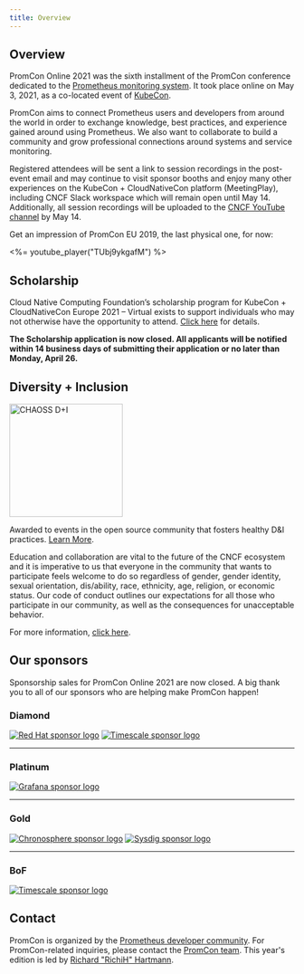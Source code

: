 ```yaml
---
title: Overview
---
```


## Overview

PromCon Online 2021 was the sixth installment of the PromCon conference dedicated to the [Prometheus monitoring system](https://prometheus.io/). It took place online on May 3, 2021, as a co-located event of [KubeCon](https://events.linuxfoundation.org/kubecon-cloudnativecon-europe/).

PromCon aims to connect Prometheus users and developers from around the world in order to exchange knowledge, best practices, and experience gained around using Prometheus. We also want to collaborate to build a community and grow professional connections around systems and service monitoring.

Registered attendees will be sent a link to session recordings in the post-event email and may continue to visit sponsor booths and enjoy many other experiences on the KubeCon + CloudNativeCon platform (MeetingPlay), including CNCF Slack workspace which will remain open until May 14.  Additionally, all session recordings will be uploaded to the [CNCF YouTube channel](https://www.youtube.com/c/cloudnativefdn/playlists) by May 14.


Get an impression of PromCon EU 2019, the last physical one, for now:

<%= youtube_player("TUbj9ykgafM") %>

## Scholarship

Cloud Native Computing Foundation’s scholarship program for KubeCon +
CloudNativeCon Europe 2021 – Virtual exists to support individuals who may not
otherwise have the opportunity to attend. [Click here](https://events.linuxfoundation.org/kubecon-cloudnativecon-europe/attend/scholarships/) for details.

<strong>The Scholarship application is now closed. All applicants will be notified within 14 business days of submitting their application or no later than Monday, April 26.</strong>

## Diversity + Inclusion

<a href="https://chaoss.community/"><img src="/assets/CHAOSS_D+I_gold.svg" alt="CHAOSS D+I" style="width: 200px"></a>

Awarded to events in the open source community that fosters healthy D&I practices. <a href="https://chaoss.community/diversity-and-inclusion-badging/">Learn More</a>.

Education and collaboration are vital to the future of the CNCF ecosystem and it
is imperative to us that everyone in the community that wants to participate
feels welcome to do so regardless of gender, gender identity, sexual
orientation, dis/ability, race, ethnicity, age, religion, or economic status.
Our code of conduct outlines our expectations for all those who participate in
our community, as well as the consequences for unacceptable behavior.  

For more information, [click
here](https://events.linuxfoundation.org/kubecon-cloudnativecon-europe/attend/diversity-inclusion/).

## Our sponsors

Sponsorship sales for PromCon Online 2021 are now closed.  A big thank you to all of our sponsors who are helping make PromCon happen!

<h3>Diamond</h3>
<div class="sponsor-logos">
  <a href="https://redhat.com/"><img src="/assets/red_hat-2021.svg" alt="Red Hat sponsor logo" class="logo"/></a>
  <a href="https://www.timescale.com/"><img src="/assets/timescale-2021.svg" alt="Timescale sponsor logo" class="logo"/></a>
</div>

<hr>

<h3>Platinum</h3>
<div class="sponsor-logos">
  <a href="https://grafana.com/"><img src="/assets/grafana-2021.svg" alt="Grafana sponsor logo" class="logo"/></a>
</div>

<hr>

<h3>Gold</h3>
<div class="sponsor-logos">
  <a href="https://chronosphere.io/"><img src="/assets/chronosphere-2021.svg" alt="Chronosphere sponsor logo" class="logo"/></a>
  <a href="https://sysdig.com/"><img src="/assets/sysdig-2021.svg" alt="Sysdig sponsor logo" class="logo"/></a>
</div>

<hr>

<h3>BoF</h3>

<div class="sponsor-logos">
  <a href="https://www.timescale.com/"><img src="/assets/timescale-2021.svg" alt="Timescale sponsor logo" class="logo"/></a>
</div>


## Contact

PromCon is organized by the [Prometheus developer community](https://prometheus.io/community/). For PromCon-related inquiries, please contact the [PromCon team](mailto:promcon-organizers@googlegroups.com). This year's edition is led by [Richard "RichiH" Hartmann](https://twitter.com/TwitchiH).
